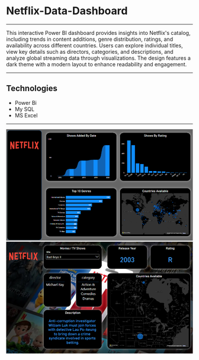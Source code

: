# Netflix-Data-Dashboard 
---
<P>This interactive Power BI dashboard provides insights into Netflix's catalog, including trends in content additions, genre distribution, ratings, and availability across different countries. Users can explore individual titles, view key details such as directors, categories, and descriptions, and analyze global streaming data through visualizations. The design features a dark theme with a modern layout to enhance readability and engagement.</P>

---
## Technologies  
- Power Bi
- My SQL
- MS Excel
  
---
<img src="https://raw.githubusercontent.com/Pranav-Talwar/Netflix-Analysis-Dashboard/main/Public/Screenshot 2025-03-30 223531.png" alt="Project Screenshot" />
<img src="https://raw.githubusercontent.com/Pranav-Talwar/Netflix-Analysis-Dashboard/main/Public/Screenshot 2025-03-30 224657.png" alt="Project Screenshot" />

